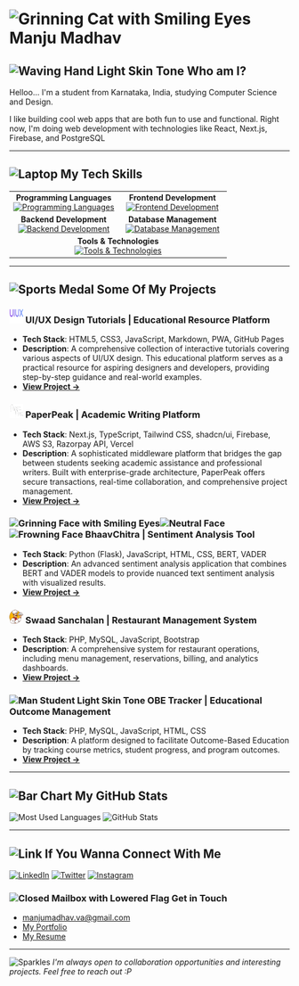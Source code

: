 <h1><span class="emoji"><img draggable="false" src="https://raw.githubusercontent.com/Tarikul-Islam-Anik/Animated-Fluent-Emojis/master/Emojis/Smilies/Grinning%20Cat%20with%20Smiling%20Eyes.png" alt="Grinning Cat with Smiling Eyes" width="50" height="50" /></span> Manju Madhav</h1>

<h2><span class="emoji"><img draggable="false" src="https://raw.githubusercontent.com/Tarikul-Islam-Anik/Animated-Fluent-Emojis/master/Emojis/Hand%20gestures/Waving%20Hand%20Light%20Skin%20Tone.png" alt="Waving Hand Light Skin Tone" width="25" height="25" /></span> Who am I?</h2>

<div class="about-content">
  <p>Helloo... I'm a student from Karnataka, India, studying Computer Science and Design.</p>

  <p>I like building cool web apps that are both fun to use and functional. Right now, I'm doing web development with technologies like React, Next.js, Firebase, and PostgreSQL</p>
  </div>
<hr>

<h2><span class="emoji"><img draggable="false" src="https://raw.githubusercontent.com/Tarikul-Islam-Anik/Animated-Fluent-Emojis/master/Emojis/Objects/Laptop.png" alt="Laptop" width="25" height="25" /></span> My Tech Skills</h2>

<table class="tech-skills">
  <tr>
    <td align="center" width="50%">
      <b>Programming Languages</b><br/>
      <a href="https://skillicons.dev">
        <img draggable="false" src="https://skillicons.dev/icons?i=js,java,py" alt="Programming Languages" height="50">
      </a>
    </td>
    <td align="center" width="50%">
      <b>Frontend Development</b><br/>
      <a href="https://skillicons.dev">
        <img draggable="false" src="https://skillicons.dev/icons?i=react,nextjs,html,css,tailwind,bootstrap&perline=3" alt="Frontend Development" height="110">
      </a>
    </td>
  </tr>
  <tr>
    <td align="center" width="50%">
      <b>Backend Development</b><br/>
      <a href="https://skillicons.dev">
        <img draggable="false" src="https://skillicons.dev/icons?i=nodejs,flask" alt="Backend Development" height="50">
      </a>
    </td>
    <td align="center" width="50%">
      <b>Database Management</b><br/>
      <a href="https://skillicons.dev">
        <img draggable="false" src="https://skillicons.dev/icons?i=firebase,supabase,mysql" alt="Database Management" height="50">
      </a>
    </td>
  </tr>
  <tr>
    <td colspan="2" align="center">
      <b>Tools & Technologies</b><br/>
      <a href="https://skillicons.dev">
        <img draggable="false" src="https://skillicons.dev/icons?i=git,figma,vercel,vite" alt="Tools & Technologies" height="50">
      </a>
    </td>
  </tr>
</table>

<hr>

<h2><span class="emoji"><img draggable="false" src="https://raw.githubusercontent.com/Tarikul-Islam-Anik/Animated-Fluent-Emojis/master/Emojis/Activities/Sports%20Medal.png" alt="Sports Medal" width="25" height="25" /></span> Some Of My Projects</h2>

<div class="projects">
  <div class="project">
    <h3><span class="emoji"><img draggable="false" src="https://raw.githubusercontent.com/violetto-rose/violetto-rose/refs/heads/main/resources/uiux.png" alt="UIUX" width="25" height="25" /></span> UI/UX Design Tutorials | Educational Resource Platform</h3>
    <ul>
      <li><strong>Tech Stack</strong>: HTML5, CSS3, JavaScript, Markdown, PWA, GitHub Pages</li>
      <li><strong>Description</strong>: A comprehensive collection of interactive tutorials covering various aspects of UI/UX design. This educational platform serves as a practical resource for aspiring designers and developers, providing step-by-step guidance and real-world examples.</li>
      <li><strong><a href="https://violetto-rose.github.io/UI-UX/">View Project →</a></strong></li>
    </ul>
  </div>

  <div class="project">
    <h3><span class="emoji"><img draggable="false" src="https://raw.githubusercontent.com/violetto-rose/violetto-rose/refs/heads/main/resources/paperpeak.png" alt="Paper Peak" width="25" height="25" /></span> PaperPeak | Academic Writing Platform</h3>
    <ul>
      <li><strong>Tech Stack</strong>: Next.js, TypeScript, Tailwind CSS, shadcn/ui, Firebase, AWS S3, Razorpay API, Vercel</li>
      <li><strong>Description</strong>: A sophisticated middleware platform that bridges the gap between students seeking academic assistance and professional writers. Built with enterprise-grade architecture, PaperPeak offers secure transactions, real-time collaboration, and comprehensive project management.</li>
      <li><strong><a href="https://paperpeak.vercel.app/">View Project →</a></strong></li>
    </ul>
  </div>

  <div class="project">
    <h3><span class="emoji"><img draggable="false" src="https://raw.githubusercontent.com/Tarikul-Islam-Anik/Animated-Fluent-Emojis/master/Emojis/Smilies/Grinning%20Face%20with%20Smiling%20Eyes.png" alt="Grinning Face with Smiling Eyes" width="25" height="25" /><img draggable="false" src="https://raw.githubusercontent.com/Tarikul-Islam-Anik/Animated-Fluent-Emojis/master/Emojis/Smilies/Neutral%20Face.png" alt="Neutral Face" width="25" height="25" /><img draggable="false" src="https://raw.githubusercontent.com/Tarikul-Islam-Anik/Animated-Fluent-Emojis/master/Emojis/Smilies/Frowning%20Face.png" alt="Frowning Face" width="25" height="25" /></span> BhaavChitra | Sentiment Analysis Tool</h3>
    <ul>
      <li><strong>Tech Stack</strong>: Python (Flask), JavaScript, HTML, CSS, BERT, VADER</li>
      <li><strong>Description</strong>: An advanced sentiment analysis application that combines BERT and VADER models to provide nuanced text sentiment analysis with visualized results.</li>
      <li><strong><a href="https://github.com/violetto-rose/BhaavChitra">View Project →</a></strong></li>
    </ul>
  </div>

  <div class="project">
    <h3><span class="emoji"><img draggable="false" src="https://raw.githubusercontent.com/violetto-rose/violetto-rose/refs/heads/main/resources/swaadsanchalan.png" alt="Swaad Sanchalan" width="25" height="25" /></span> Swaad Sanchalan | Restaurant Management System</h3>
    <ul>
      <li><strong>Tech Stack</strong>: PHP, MySQL, JavaScript, Bootstrap</li>
      <li><strong>Description</strong>: A comprehensive system for restaurant operations, including menu management, reservations, billing, and analytics dashboards.</li>
      <li><strong><a href="https://github.com/violetto-rose/Swaad-Sanchalan">View Project →</a></strong></li>
    </ul>
  </div>

  <div class="project">
    <h3><span class="emoji"><img draggable="false" src="https://raw.githubusercontent.com/Tarikul-Islam-Anik/Animated-Fluent-Emojis/master/Emojis/People%20with%20professions/Man%20Student%20Light%20Skin%20Tone.png" alt="Man Student Light Skin Tone" width="25" height="25" /></span> OBE Tracker | Educational Outcome Management</h3>
    <ul>
      <li><strong>Tech Stack</strong>: PHP, MySQL, JavaScript, HTML, CSS</li>
      <li><strong>Description</strong>: A platform designed to facilitate Outcome-Based Education by tracking course metrics, student progress, and program outcomes.</li>
      <li><strong><a href="https://github.com/violetto-rose/OBE-DBMS-Project">View Project →</a></strong></li>
    </ul>
  </div>
</div>

<hr>

<h2><span class="emoji"><img draggable="false" src="https://raw.githubusercontent.com/Tarikul-Islam-Anik/Animated-Fluent-Emojis/master/Emojis/Objects/Bar%20Chart.png" alt="Bar Chart" width="25" height="25" /></span> My GitHub Stats</h2>

<div class="github-stats">
  <img draggable="false" src="https://github-readme-stats.vercel.app/api/top-langs?username=violetto-rose&show_icons=true&locale=en&layout=donut&theme=midnight-purple" alt="Most Used Languages" height="200" />
  <img draggable="false" src="https://github-readme-stats.vercel.app/api?username=violetto-rose&show_icons=true&locale=en&theme=midnight-purple" alt="GitHub Stats" height="200" />
</div>

<hr>

<h2><span class="emoji"><img draggable="false" src="https://raw.githubusercontent.com/Tarikul-Islam-Anik/Animated-Fluent-Emojis/master/Emojis/Objects/Link.png" alt="Link" width="25" height="25" /></span> If You Wanna Connect With Me</h2>

<div class="socials">
  <a href="https://linkedin.com/in/manjumadhav-va"><img draggable="false" src="https://img.shields.io/badge/-LinkedIn-0A66C2?style=for-the-badge&logo=linkedin&logoColor=white" alt="LinkedIn"></a>
  <a href="https://twitter.com/the_violetto"><img draggable="false" src="https://img.shields.io/badge/-Twitter-1DA1F2?style=for-the-badge&logo=twitter&logoColor=white" alt="Twitter"></a>
  <a href="https://instagram.com/manjumadhav.va"><img draggable="false" src="https://img.shields.io/badge/-Instagram-E4405F?style=for-the-badge&logo=instagram&logoColor=white" alt="Instagram"></a>
</div>

<div class="contact">
  <h3><span class="emoji"><img draggable="false" src="https://raw.githubusercontent.com/Tarikul-Islam-Anik/Animated-Fluent-Emojis/master/Emojis/Objects/Closed%20Mailbox%20with%20Lowered%20Flag.png" alt="Closed Mailbox with Lowered Flag" width="25" height="25" /></span> Get in Touch</h3>
  <ul>
    <li><a href="mailto:manjumadhav.va@gmail.com">manjumadhav.va@gmail.com</a></li>
    <li> <a href="https://bit.ly/manjumadhav-xo">My Portfolio</a></li>
    <li><a href="https://github.com/violetto-rose/violetto-rose/blob/main/resources/Resume.pdf">My Resume</a></li>
  </ul>
</div>

<hr>

<p class="footer"><img draggable="false" src="https://raw.githubusercontent.com/Tarikul-Islam-Anik/Animated-Fluent-Emojis/master/Emojis/Activities/Sparkles.png" alt="Sparkles" width="25" height="25" /> <em>I'm always open to collaboration opportunities and interesting projects. Feel free to reach out :P</em></p>
